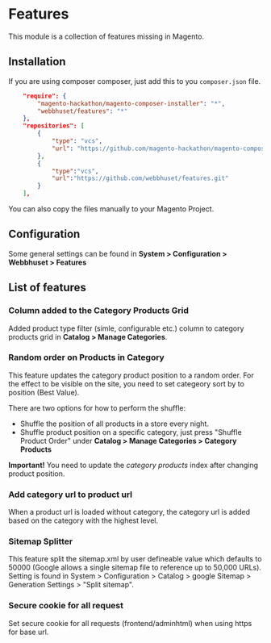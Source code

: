 # Features

This module is a collection of features missing in Magento.

## Installation

If you are using composer composer, just add this to you `composer.json` file.
```json
    "require": {
        "magento-hackathon/magento-composer-installer": "*",
        "webbhuset/features": "*"
    },
    "repositories": [
        {
            "type": "vcs",
            "url": "https://github.com/magento-hackathon/magento-composer-installer"
        },
        {
            "type":"vcs",
            "url":"https://github.com/webbhuset/features.git"
        }
    ],
```

You can also copy the files manually to your Magento Project.

## Configuration

Some general settings can be found in __System > Configuration > Webbhuset > Features__

## List of features

### Column added to the Category Products Grid

Added product type filter (simle, configurable etc.) column to category products grid in __Catalog > Manage Categories__.

### Random order on Products in Category

This feature updates the category product position to a random order. For the effect to be visible on the site, you need to set categeory sort by to position (Best Value).

There are two options for how to perform the shuffle:

* Shuffle the position of all products in a store every night.
* Shuffle product position on a specific category, just press "Shuffle Product Order" under __Catalog > Manage Categories > Category Products__

__Important!__ You need to update the _category products_ index after changing product position. 

### Add category url to product url ###

When a product url is loaded without category, the category url is added based on the category with the highest level.

### Sitemap Splitter ###

This feature split the sitemap.xml by user defineable value which defaults to 50000 (Google allows a single sitemap file to reference up to 50,000 URLs). Setting is found in System > Configuration > Catalog > google Sitemap > Generation Settings > "Split sitemap".

### Secure cookie for all request ###

Set secure cookie for all requests (frontend/adminhtml) when using https for base url.
